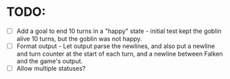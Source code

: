 # TODO:

- [ ] Add a goal to end 10 turns in a "happy" state - initial test kept the goblin alive 10 turns, but the goblin was not happy.
- [ ] Format output - Let output parse the newlines, and also put a newline and turn counter at the start of each turn, and a newline between Falken and the game's output.
- [ ] Allow multiple statuses?
